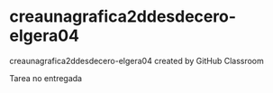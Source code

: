# creaunagrafica2ddesdecero-elgera04
creaunagrafica2ddesdecero-elgera04 created by GitHub Classroom

Tarea no entregada

